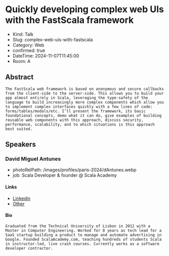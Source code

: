 # Quickly developing complex web UIs with the FastScala framework

- Kind: Talk
- Slug: complex-web-uis-with-fastscala
- Category: Web
- confirmed: true
- DateTime: 2024-11-07T11:45:00
- Room: A

## Abstract

```
The FastScala web framework is based on anonymous and secure callbacks from the client-side to the server-side. This allows you to build your app almost entirely in Scala, leveraging the type-safety of the language to build increasingly more complex components which allow you to implement complex interfaces quickly with a few lines of code: forms/tables/modals/etc. I’ll present the framework, its basic foundational concepts, demo what it can do, give examples of building reusable web components with this approach, discuss security, performance, scalability, and to which situations is this approach best suited.
```

## Speakers

### David Miguel Antunes

- photoRelPath: /images/profiles/paris-2024/dAntunes.webp
- job: Scala Developer & founder @ Scala Academy

#### Links

- [Linkedin](https://www.linkedin.com/in/david-antunes-197b3632)
- [Other](https://www.fastscala.com)

#### Bio

```
Graduated from the Technical University of Lisbon in 2012 with a Master in Computer Engineering. Worked for 8 years as tech lead for a SaaS startup building a product to manage and automate advertising in Google. Founded ScalaAcademy.com, teaching hundreds of students Scala in instructor-led, live crash courses. Currently works as a software developer contractor.
```
